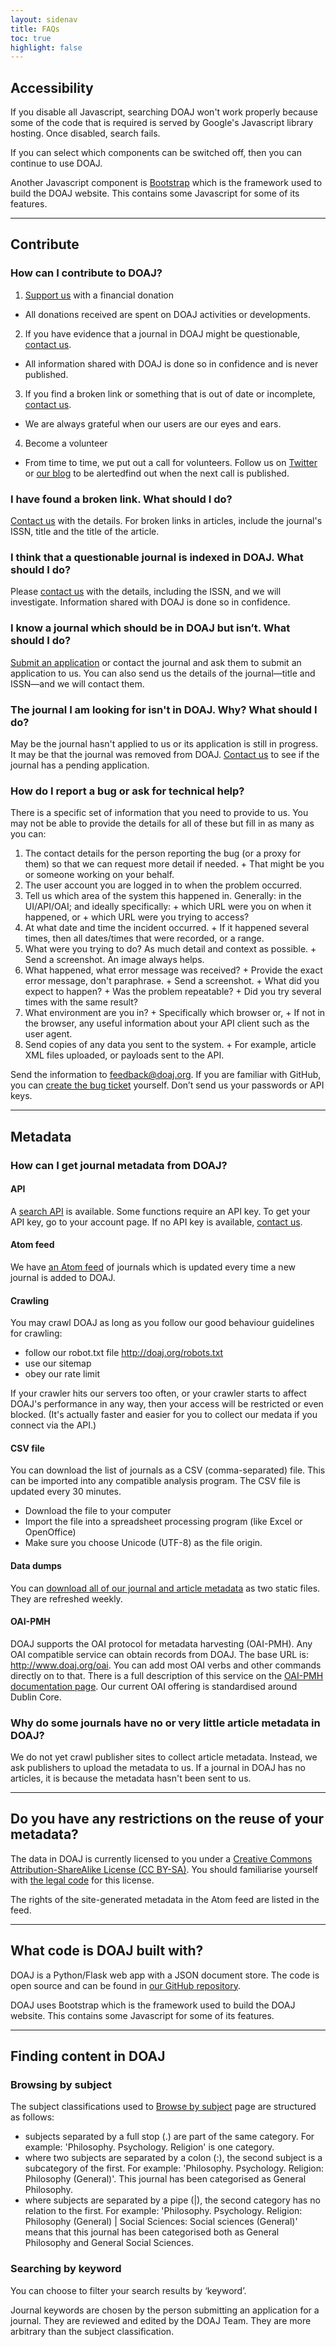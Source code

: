 ```yaml
---
layout: sidenav
title: FAQs
toc: true
highlight: false
---
```


## Accessibility

If you disable all Javascript, searching DOAJ won't work properly because some of the code that is required is served by Google's Javascript library hosting. Once disabled, search fails.

If you can select which components can be switched off, then you can continue to use DOAJ.

Another Javascript component is [Bootstrap](https://getbootstrap.com/) which is the framework used to build the DOAJ website. This contains some Javascript for some of its features.

---

## Contribute

### How can I contribute to DOAJ?

1. [Support us]() with a financial donation
  + All donations received are spent on DOAJ activities or developments.
2. If you have evidence that a journal in DOAJ might be questionable, [contact us]().
  + All information shared with DOAJ is done so in confidence and is never published.
3. If you find a broken link or something that is out of date or incomplete, [contact us]().
  + We are always grateful when our users are our eyes and ears.
4. Become a volunteer
  + From time to time, we put out a call for volunteers. Follow us on [Twitter](https://twitter.com/doajplus) or [our blog](https://blog.doaj.org/) to be alertedfind out when the next call is published.
  
### I have found a broken link. What should I do?
  
  [Contact us]() with the details. For broken links in articles, include the journal's ISSN, title and the title of the article.
  
### I think that a questionable journal is indexed in DOAJ. What should I do?
  
  Please [contact us]() with the details, including the ISSN, and we will investigate. Information shared with DOAJ is done so in confidence.
  
### I know a journal which should be in DOAJ but isn’t. What should I do?
  
  [Submit an application]() or contact the journal and ask them to submit an application to us. You can also send us the details of the journal—title and ISSN—and we will contact them.
  
### The journal I am looking for isn't in DOAJ. Why? What should I do?
  
  May be the journal hasn't applied to us or its application is still in progress. It may be that the journal was removed from DOAJ. [Contact us]() to see if the journal has a pending application.
  
### How do I report a bug or ask for technical help?
  
  There is a specific set of information that you need to provide to us. You may not be able to provide the details for all of these but fill in as many as you can:
  
  1. The contact details for the person reporting the bug (or a proxy for them) so that we can request more detail if needed.
    + That might be you or someone working on your behalf.
  2. The user account you are logged in to when the problem occurred.
  3. Tell us which area of the system this happened in. Generally: in the UI/API/OAI; and ideally specifically:
    + which URL were you on when it happened, or 
    + which URL were you trying to access?
  4. At what date and time the incident occurred.
    + If it happened several times, then all dates/times that were recorded, or a range.
  5. What were you trying to do? As much detail and context as possible.
    + Send a screenshot. An image always helps.
  6. What happened, what error message was received?
    + Provide the exact error message, don't paraphrase.
    + Send a screenshot.
    + What did you expect to happen?
    + Was the problem repeatable?
    + Did you try several times with the same result?
  7. What environment are you in?
    + Specifically which browser or, 
    + If not in the browser, any useful information about your API client such as the user agent.
  8. Send copies of any data you sent to the system.
    + For example, article XML files uploaded, or payloads sent to the API.

Send the information to [feedback@doaj.org](mailto:feedback@doaj.org). If you are familiar with GitHub, you can [create the bug ticket](https://github.com/DOAJ/doaj/issues/new/choose) yourself. Don’t send us your passwords or API keys.

---

## Metadata

### How can I get journal metadata from DOAJ?

#### API

A [search API]() is available. Some functions require an API key. To get your API key, go to your account page. If no API key is available, [contact us]().

#### Atom feed

We have [an Atom feed](/feed) of journals which is updated every time a new journal is added to DOAJ. 

#### Crawling

You may crawl DOAJ as long as you follow our good behaviour guidelines for crawling:
+ follow our robot.txt file http://doaj.org/robots.txt
+ use our sitemap
+ obey our rate limit

If your crawler hits our servers too often, or your crawler starts to affect DOAJ's performance in any way, then your access will be restricted or even blocked. (It's actually faster and easier for you to collect our medata if you connect via the API.)

#### CSV file

You can download the list of journals as a CSV (comma-separated) file. This can be imported into any compatible analysis program. The CSV file is updated every 30 minutes.
  + Download the file to your computer
  + Import the file into a spreadsheet processing program (like Excel or OpenOffice)
  +  Make sure you choose Unicode (UTF-8) as the file origin.

#### Data dumps

You can [download all of our journal and article metadata]() as two static files. They are refreshed weekly.

#### OAI-PMH

DOAJ supports the OAI protocol for metadata harvesting (OAI-PMH). Any OAI compatible service can obtain records from DOAJ. The base URL is: http://www.doaj.org/oai. You can add most OAI verbs and other commands directly on to that. There is a full description of this service on the [OAI-PMH documentation page](). Our current OAI offering is standardised around Dublin Core.

### Why do some journals have no or very little article metadata in DOAJ?

We do not yet crawl publisher sites to collect article metadata. Instead, we ask publishers to upload the metadata to us. If a journal in DOAJ has no articles, it is because the metadata hasn't been sent to us.

---

## Do you have any restrictions on the reuse of your metadata?

The data in DOAJ is currently licensed to you under a [Creative Commons Attribution-ShareAlike License (CC BY-SA)](https://creativecommons.org/licenses/by-sa/4.0/). You should familiarise yourself with [the legal code](https://creativecommons.org/licenses/by-sa/4.0/legalcode) for this license.

The rights of the site-generated metadata in the Atom feed are listed in the feed.

---

## What code is DOAJ built with?

DOAJ is a Python/Flask web app with a JSON document store. The code is open source and can be found in [our GitHub repository](https://github.com/DOAJ/doaj).

DOAJ uses Bootstrap which is the framework used to build the DOAJ website. This contains some Javascript for some of its features.

---

## Finding content in DOAJ

### Browsing by subject

The subject classifications used to [Browse by subject]() page are structured as follows:

+ subjects separated by a full stop (.) are part of the same category. For example: 'Philosophy. Psychology. Religion' is one category.
+ where two subjects are separated by a colon (:), the second subject is a subcategory of the first. For example: 'Philosophy. Psychology. Religion: Philosophy (General)'. This journal has been categorised as General Philosophy.
+ where subjects are separated by a pipe (\|), the second category has no relation to the first. For example: 'Philosophy. Psychology. Religion: Philosophy (General) \| Social Sciences: Social sciences (General)' means that this journal has been categorised both as General Philosophy and General Social Sciences.

### Searching by keyword

You can choose to filter your search results by ‘keyword’.

Journal keywords are chosen by the person submitting an application for a journal. They are reviewed and edited by the DOAJ Team. They are more arbitrary than the subject classification.
